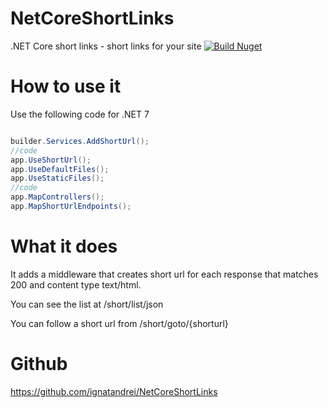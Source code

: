 
# NetCoreShortLinks

.NET Core short links -  short links for your site
[![Build Nuget](https://github.com/ignatandrei/NetCoreShortLinks/actions/workflows/dotnet.yml/badge.svg?branch=main)](https://github.com/ignatandrei/NetCoreShortLinks/actions/workflows/dotnet.yml)



# How to use it

Use the following code for .NET 7

```csharp

builder.Services.AddShortUrl();
//code
app.UseShortUrl();
app.UseDefaultFiles();
app.UseStaticFiles();
//code
app.MapControllers();
app.MapShortUrlEndpoints();

```

# What it does

It adds a middleware that creates short url for each response that matches 200 and content type text/html. 

You can see the list at /short/list/json

You can follow a short url from /short/goto/{shorturl}

# Github

https://github.com/ignatandrei/NetCoreShortLinks
